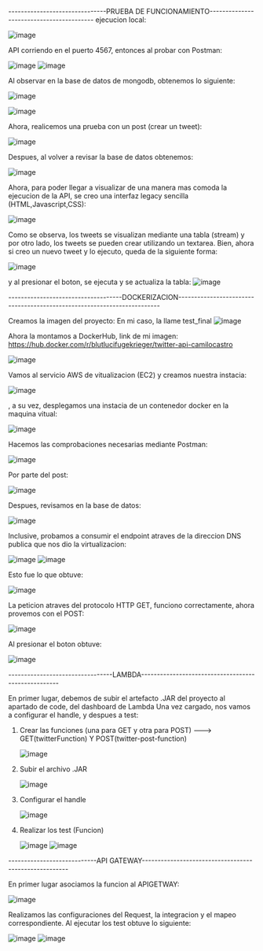 -------------------------------PRUEBA DE FUNCIONAMIENTO-----------------------------------------
ejecucion local:

![image](https://github.com/BlutLucifugeKrieger/aws-api-twitter/assets/130005378/2346855d-147c-404b-9931-16dfca65cad6)

API corriendo en el puerto 4567, entonces al probar con Postman:

![image](https://github.com/BlutLucifugeKrieger/aws-api-twitter/assets/130005378/32429e5f-de57-486a-b421-09f2389f95f5)
![image](https://github.com/BlutLucifugeKrieger/aws-api-twitter/assets/130005378/1f165535-b237-4325-b70f-9f38b61f43e6)

Al observar en la base de datos de mongodb, obtenemos lo siguiente: 

![image](https://github.com/BlutLucifugeKrieger/aws-api-twitter/assets/130005378/ae815565-e81b-4f3d-b3ed-a64c6fd95cb7)

![image](https://github.com/BlutLucifugeKrieger/aws-api-twitter/assets/130005378/d586ba7e-2d3f-4a14-872d-58316f23ae08)

Ahora, realicemos una prueba con un post (crear un tweet):

![image](https://github.com/BlutLucifugeKrieger/aws-api-twitter/assets/130005378/201820f6-2622-4cd8-8435-b16303d52c1b)


Despues, al volver a revisar la base de datos obtenemos:

![image](https://github.com/BlutLucifugeKrieger/aws-api-twitter/assets/130005378/0caf8c89-e062-42e7-a54b-3c9bd33dbf11)

Ahora, para poder llegar a visualizar de una manera mas comoda la ejecucion de la API, se creo una interfaz legacy sencilla (HTML,Javascript,CSS):

![image](https://github.com/BlutLucifugeKrieger/aws-api-twitter/assets/130005378/a58a5443-7fdc-42b8-bb63-89887313212c)

Como se observa, los tweets se visualizan mediante una tabla (stream) y por otro lado, los tweets se pueden crear utilizando un textarea.
Bien, ahora si creo un nuevo tweet y lo ejecuto, queda de la siguiente forma: 

![image](https://github.com/BlutLucifugeKrieger/aws-api-twitter/assets/130005378/d078ff25-5ffb-4341-9c25-0b8f4ca78c35)

y al presionar el boton, se ejecuta y se actualiza la tabla: 
![image](https://github.com/BlutLucifugeKrieger/aws-api-twitter/assets/130005378/65770214-1695-46e2-ba3e-28d1db7437b4)

------------------------------------DOCKERIZACION------------------------------------------------------------------------

Creamos la imagen del proyecto:
En mi caso, la llame test_final
![image](https://github.com/BlutLucifugeKrieger/aws-api-twitter/assets/130005378/b88febe8-4bb8-4f40-8a96-f39da048fb5f)

Ahora la montamos a DockerHub, link de mi imagen: https://hub.docker.com/r/blutlucifugekrieger/twitter-api-camilocastro

![image](https://github.com/BlutLucifugeKrieger/aws-api-twitter/assets/130005378/71930537-eb87-4ee6-8045-8445e5cd6c76)

Vamos al servicio AWS de vitualizacion (EC2) y creamos nuestra instacia:

![image](https://github.com/BlutLucifugeKrieger/aws-api-twitter/assets/130005378/a6bcbc46-053c-461e-ba8f-316db84828c5)

, a su vez, desplegamos una instacia de un contenedor docker en la maquina vitual:

![image](https://github.com/BlutLucifugeKrieger/aws-api-twitter/assets/130005378/03e42b72-4918-4219-b427-28f755fe6ae7)

Hacemos las comprobaciones necesarias mediante Postman: 

![image](https://github.com/BlutLucifugeKrieger/aws-api-twitter/assets/130005378/646825a7-0ad6-4b91-b23c-e5d716db2180)

Por parte del post:

![image](https://github.com/BlutLucifugeKrieger/aws-api-twitter/assets/130005378/2f4927b2-5a7a-4c11-b832-cafa114b2cfb)

Despues, revisamos en la base de datos: 

![image](https://github.com/BlutLucifugeKrieger/aws-api-twitter/assets/130005378/844f0594-d28c-407b-b939-d9e97552028f)

Inclusive, probamos a consumir el endpoint atraves de la direccion DNS publica que nos dio la virtualizacion: 

![image](https://github.com/BlutLucifugeKrieger/aws-api-twitter/assets/130005378/a5c95172-48a9-40af-ad44-a3b70fe9f503)
![image](https://github.com/BlutLucifugeKrieger/aws-api-twitter/assets/130005378/f1449279-3b80-4d8e-928c-0f2b774a9fb3)

Esto fue lo que obtuve:

![image](https://github.com/BlutLucifugeKrieger/aws-api-twitter/assets/130005378/b196735a-23f0-4a73-99ad-a9cfd4e6b9f6)

La peticion atraves del protocolo HTTP GET, funciono correctamente, ahora provemos con el POST:

![image](https://github.com/BlutLucifugeKrieger/aws-api-twitter/assets/130005378/9071fead-4094-4673-bf2a-d649e2da6097)

Al presionar el boton obtuve:

![image](https://github.com/BlutLucifugeKrieger/aws-api-twitter/assets/130005378/08b33211-9a13-48a5-b067-b1047a0a68bf)

---------------------------------LAMBDA----------------------------------------------------

En primer lugar, debemos de subir el artefacto .JAR del proyecto al apartado de code, del dashboard de Lambda
Una vez cargado, nos vamos a configurar el handle, y despues a test:

1. Crear las funciones (una para GET y otra para POST) ---> GET(twitterFunction) Y POST(twitter-post-function)

   ![image](https://github.com/BlutLucifugeKrieger/aws-api-twitter/assets/130005378/e743aed0-6abc-4829-a44b-40e07affd9b0)

3. Subir el archivo .JAR

   ![image](https://github.com/BlutLucifugeKrieger/aws-api-twitter/assets/130005378/0bd10b1b-7b26-4a6b-a55b-89f311ab4b99)

4. Configurar el handle

   ![image](https://github.com/BlutLucifugeKrieger/aws-api-twitter/assets/130005378/2a8d00a4-d505-4133-917c-53a33a86376c)

5. Realizar los test (Funcion)

   ![image](https://github.com/BlutLucifugeKrieger/aws-api-twitter/assets/130005378/f25f6cca-1563-409c-b503-1b0d99472162)
   ![image](https://github.com/BlutLucifugeKrieger/aws-api-twitter/assets/130005378/7e6b4043-00bb-4fcb-b9c7-9dd2b1424c42)


----------------------------API GATEWAY------------------------------------------------------

En primer lugar asociamos la funcion al APIGETWAY:

![image](https://github.com/BlutLucifugeKrieger/aws-api-twitter/assets/130005378/124769f5-c2c7-47c5-b7e9-c4322e19c000)

Realizamos las configuraciones del Request, la integracion y el mapeo correspondiente.
Al ejecutar los test obtuve lo siguiente:

![image](https://github.com/BlutLucifugeKrieger/aws-api-twitter/assets/130005378/2ede476d-cb43-40b5-93bd-f31f19d5ca46)
![image](https://github.com/BlutLucifugeKrieger/aws-api-twitter/assets/130005378/32871018-d26c-4bcc-802d-cc4af03567c8)
























